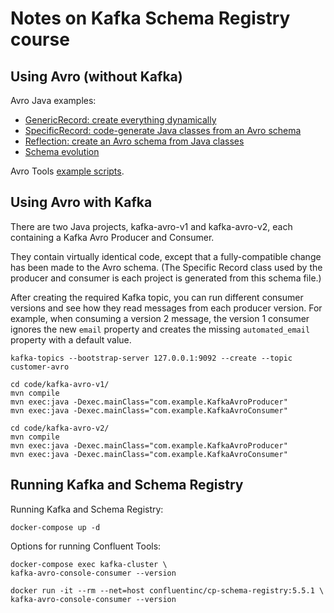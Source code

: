 # Notes on Kafka Schema Registry course

## Using Avro (without Kafka)

Avro Java examples:

* [GenericRecord: create everything dynamically](code/avro-examples/src/main/java/org/example/generic/GenericRecordExamples.java)
* [SpecificRecord: code-generate Java classes from an Avro schema](code/avro-examples/src/main/java/org/example/specific/SpecificRecordExamples.java)
* [Reflection: create an Avro schema from Java classes](code/avro-examples/src/main/java/org/example/reflection/ReflectionExamples.java)
* [Schema evolution](code/avro-examples/src/main/java/org/example/evolution/EvolutionExamples.java)

Avro Tools [example scripts](code/avro-tools/).

## Using Avro with Kafka

There are two Java projects, kafka-avro-v1 and kafka-avro-v2, each containing a
Kafka Avro Producer and Consumer.

They contain virtually identical code, except that a fully-compatible change has
been made to the Avro schema. (The Specific Record class used by the
producer and consumer is each project is generated from this schema file.)

After creating the required Kafka topic, you can run different consumer versions
and see how they read messages from each producer version. For example, when
consuming a version 2 message, the version 1 consumer ignores the new `email`
property and creates the missing `automated_email` property with a default value.

```
kafka-topics --bootstrap-server 127.0.0.1:9092 --create --topic customer-avro

cd code/kafka-avro-v1/
mvn compile
mvn exec:java -Dexec.mainClass="com.example.KafkaAvroProducer"
mvn exec:java -Dexec.mainClass="com.example.KafkaAvroConsumer"

cd code/kafka-avro-v2/
mvn compile
mvn exec:java -Dexec.mainClass="com.example.KafkaAvroProducer"
mvn exec:java -Dexec.mainClass="com.example.KafkaAvroConsumer"
```

## Running Kafka and Schema Registry

Running Kafka and Schema Registry:

```
docker-compose up -d
```

Options for running Confluent Tools:

```
docker-compose exec kafka-cluster \
kafka-avro-console-consumer --version

docker run -it --rm --net=host confluentinc/cp-schema-registry:5.5.1 \
kafka-avro-console-consumer --version
```
